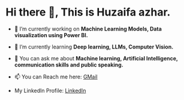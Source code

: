 # Hi there 👋, This is Huzaifa azhar. 

<!--
**Huzaifaaazhar/Huzaifaaazhar** is a ✨ _special_ ✨ repository because its `README.md` (this file) appears on your GitHub profile.

Here are some ideas to get you started:
-->
- 🔭 I’m currently working on **Machine Learning Models, Data visualization using Power BI.**
 
- 🌱 I’m currently learning **Deep learning, LLMs, Computer Vision.**

- 💬 You can ask me about **Machine learning, Artificial Intelligence, communication skills and public speaking.**

- 📫 You can Reach me here: [GMail](azharhuzaifa123@gmail.com)

- My LinkedIn Profile: [LinkedIn](www.linkedin.com/in/huzaifa-azhar-3b8b8118b)
